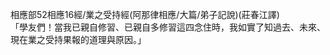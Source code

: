 相應部52相應16經/業之受持經(阿那律相應/大篇/弟子記說)(莊春江譯)  
「學友們！當我已親自修習、已親自多修習這四念住時，我如實了知過去、未來、現在業之受持果報的道理與原因。」  
  
  
